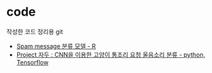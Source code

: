 # code
작성한 코드 정리용 git

* [Spam message 분류 모델 - R](https://github.com/lovesignal/code/blob/master/spam.r)
* [Project 자두 : CNN을 이용한 고양이 통조리 요청 울음소리 분류 - python, Tensorflow](https://github.com/lovesignal/code/blob/master/project_zadoo.py)
